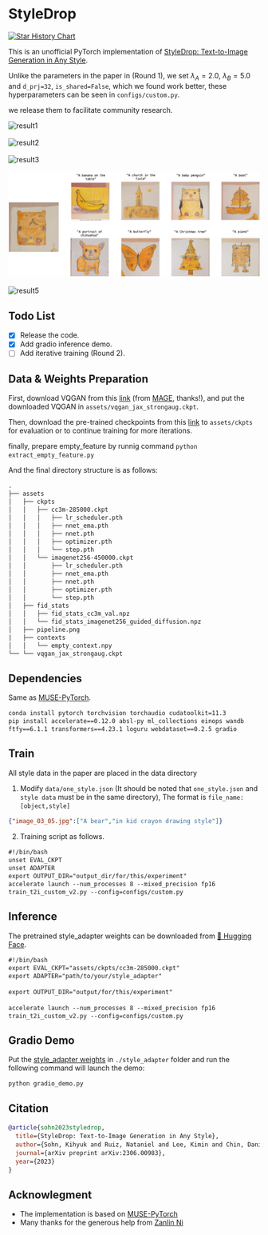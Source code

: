 # StyleDrop

[![Star History Chart](https://api.star-history.com/svg?repos=zideliu/StyleDrop-PyTorch&type=Date)](https://star-history.com/#zideliu/StyleDrop-PyTorch&Date)

This is an unofficial PyTorch implementation of [StyleDrop: Text-to-Image Generation in Any Style](https://arxiv.org/abs/2306.00983).

Unlike the parameters in the paper in (Round 1), we set $\lambda_A=2.0$, $\lambda_B=5.0$ and `d_prj=32`, `is_shared=False`, which we found work better, these hyperparameters can be seen in `configs/custom.py`.

we release them to facilitate community research.

![result1](img/1.png)
<br/><br/>
![result2](img/2.png)
<br/><br/>
![result3](img/3.png)
<br/><br/>
![result4](img/4.png)
<br/><br/>
![result5](img/5.png)


## Todo List
- [x] Release the code.
- [x] Add gradio inference demo.
- [ ] Add iterative training (Round 2).

## Data & Weights Preparation
First, download VQGAN from this [link](https://drive.google.com/file/d/13S_unB87n6KKuuMdyMnyExW0G1kplTbP/view) (from [MAGE](https://github.com/LTH14/mage), thanks!), and put the downloaded VQGAN in `assets/vqgan_jax_strongaug.ckpt`.

Then, download the pre-trained checkpoints from this [link](https://huggingface.co/nzl-thu/MUSE/tree/main/assets/ckpts) to `assets/ckpts` for evaluation or to continue training for more iterations.

finally, prepare empty_feature by runnig command `python extract_empty_feature.py`

And the final directory structure is as follows:
```
.
├── assets
│   ├── ckpts
│   │   ├── cc3m-285000.ckpt
│   │   │   ├── lr_scheduler.pth
│   │   │   ├── nnet_ema.pth
│   │   │   ├── nnet.pth
│   │   │   ├── optimizer.pth
│   │   │   └── step.pth
│   │   └── imagenet256-450000.ckpt
│   │       ├── lr_scheduler.pth
│   │       ├── nnet_ema.pth
│   │       ├── nnet.pth
│   │       ├── optimizer.pth
│   │       └── step.pth
│   ├── fid_stats
│   │   ├── fid_stats_cc3m_val.npz
│   │   └── fid_stats_imagenet256_guided_diffusion.npz
│   ├── pipeline.png
|   ├── contexts
│   │   └── empty_context.npy
└── └── vqgan_jax_strongaug.ckpt

```


## Dependencies
Same as [MUSE-PyTorch](https://github.com/baaivision/MUSE-Pytorch).
```
conda install pytorch torchvision torchaudio cudatoolkit=11.3
pip install accelerate==0.12.0 absl-py ml_collections einops wandb ftfy==6.1.1 transformers==4.23.1 loguru webdataset==0.2.5 gradio
```

## Train
All style data in the paper are placed in the data directory

1. Modify `data/one_style.json` (It should be noted that `one_style.json` and `style data` must be in the same directory), The format is `file_name:[object,style]`

```json
{"image_03_05.jpg":["A bear","in kid crayon drawing style"]}
```
2. Training script as follows.
```shell
#!/bin/bash
unset EVAL_CKPT
unset ADAPTER
export OUTPUT_DIR="output_dir/for/this/experiment"
accelerate launch --num_processes 8 --mixed_precision fp16 train_t2i_custom_v2.py --config=configs/custom.py
```


## Inference

The pretrained style_adapter weights can be downloaded from [🤗 Hugging Face](https://huggingface.co/zideliu/StyleDrop/tree/main).
```shell
#!/bin/bash
export EVAL_CKPT="assets/ckpts/cc3m-285000.ckpt" 
export ADAPTER="path/to/your/style_adapter"

export OUTPUT_DIR="output/for/this/experiment"

accelerate launch --num_processes 8 --mixed_precision fp16 train_t2i_custom_v2.py --config=configs/custom.py
```


## Gradio Demo
Put the [style_adapter weights](https://huggingface.co/zideliu/StyleDrop/tree/main) in `./style_adapter` folder and run the following command will launch the demo:

```shell
python gradio_demo.py
```

## Citation
```bibtex
@article{sohn2023styledrop,
  title={StyleDrop: Text-to-Image Generation in Any Style},
  author={Sohn, Kihyuk and Ruiz, Nataniel and Lee, Kimin and Chin, Daniel Castro and Blok, Irina and Chang, Huiwen and Barber, Jarred and Jiang, Lu and Entis, Glenn and Li, Yuanzhen and others},
  journal={arXiv preprint arXiv:2306.00983},
  year={2023}
}
```


## Acknowlegment

* The implementation is based on [MUSE-PyTorch](https://github.com/baaivision/MUSE-Pytorch)
* Many thanks for the generous help from [Zanlin Ni](https://github.com/nzl-thu)


